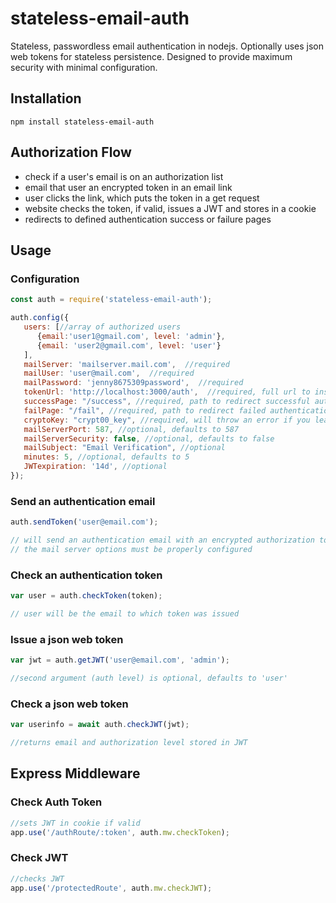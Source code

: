 # stateless-email-auth

Stateless, passwordless email authentication in nodejs. Optionally uses json web tokens for stateless persistence. 
Designed to provide maximum security with minimal configuration.

## Installation

```shell
npm install stateless-email-auth
```

## Authorization Flow

- check if a user's email is on an authorization list
- email that user an encrypted token in an email link
- user clicks the link, which puts the token in a get request
- website checks the token, if valid, issues a JWT and stores in a cookie
- redirects to defined authentication success or failure pages

## Usage

### Configuration

```javascript
const auth = require('stateless-email-auth');

auth.config({
   users: [//array of authorized users
      {email:'user1@gmail.com', level: 'admin'}, 
      {email: 'user2@gmail.com', level: 'user'}
   ],
   mailServer: 'mailserver.mail.com',  //required
   mailUser: 'user@mail.com',  //required
   mailPassword: 'jenny8675309password',  //required
   tokenUrl: 'http://localhost:3000/auth',  //required, full url to insert into email with generated token
   successPage: "/success", //required, path to redirect successful authentication
   failPage: "/fail", //required, path to redirect failed authentication
   cryptoKey: "crypt00_key", //required, will throw an error if you leave default key,
   mailServerPort: 587, //optional, defaults to 587
   mailServerSecurity: false, //optional, defaults to false
   mailSubject: "Email Verification", //optional
   minutes: 5, //optional, defaults to 5
   JWTexpiration: '14d', //optional
});
```

### Send an authentication email

```javascript
auth.sendToken('user@email.com');

// will send an authentication email with an encrypted authorization token link
// the mail server options must be properly configured
```

### Check an authentication token

```javascript
var user = auth.checkToken(token);

// user will be the email to which token was issued
```

### Issue a json web token

```javascript
var jwt = auth.getJWT('user@email.com', 'admin');

//second argument (auth level) is optional, defaults to 'user'
```

### Check a json web token

```javascript
var userinfo = await auth.checkJWT(jwt);

//returns email and authorization level stored in JWT
```

## Express Middleware

### Check Auth Token

```javascript
//sets JWT in cookie if valid
app.use('/authRoute/:token', auth.mw.checkToken);
```

### Check JWT

```javascript
//checks JWT
app.use('/protectedRoute', auth.mw.checkJWT);
```
